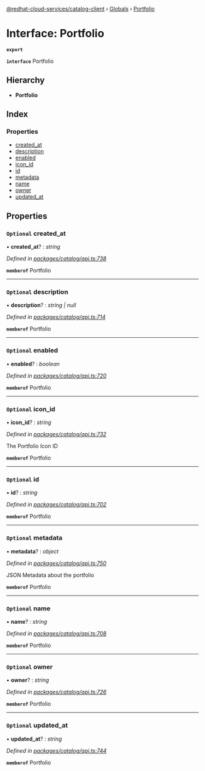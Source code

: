 [@redhat-cloud-services/catalog-client](../README.md) › [Globals](../globals.md) › [Portfolio](portfolio.md)

# Interface: Portfolio

**`export`** 

**`interface`** Portfolio

## Hierarchy

* **Portfolio**

## Index

### Properties

* [created_at](portfolio.md#optional-created_at)
* [description](portfolio.md#optional-description)
* [enabled](portfolio.md#optional-enabled)
* [icon_id](portfolio.md#optional-icon_id)
* [id](portfolio.md#optional-id)
* [metadata](portfolio.md#optional-metadata)
* [name](portfolio.md#optional-name)
* [owner](portfolio.md#optional-owner)
* [updated_at](portfolio.md#optional-updated_at)

## Properties

### `Optional` created_at

• **created_at**? : *string*

*Defined in [packages/catalog/api.ts:738](https://github.com/RedHatInsights/javascript-clients/blob/master/packages/catalog/api.ts#L738)*

**`memberof`** Portfolio

___

### `Optional` description

• **description**? : *string | null*

*Defined in [packages/catalog/api.ts:714](https://github.com/RedHatInsights/javascript-clients/blob/master/packages/catalog/api.ts#L714)*

**`memberof`** Portfolio

___

### `Optional` enabled

• **enabled**? : *boolean*

*Defined in [packages/catalog/api.ts:720](https://github.com/RedHatInsights/javascript-clients/blob/master/packages/catalog/api.ts#L720)*

**`memberof`** Portfolio

___

### `Optional` icon_id

• **icon_id**? : *string*

*Defined in [packages/catalog/api.ts:732](https://github.com/RedHatInsights/javascript-clients/blob/master/packages/catalog/api.ts#L732)*

The Portfolio Icon ID

**`memberof`** Portfolio

___

### `Optional` id

• **id**? : *string*

*Defined in [packages/catalog/api.ts:702](https://github.com/RedHatInsights/javascript-clients/blob/master/packages/catalog/api.ts#L702)*

**`memberof`** Portfolio

___

### `Optional` metadata

• **metadata**? : *object*

*Defined in [packages/catalog/api.ts:750](https://github.com/RedHatInsights/javascript-clients/blob/master/packages/catalog/api.ts#L750)*

JSON Metadata about the portfolio

**`memberof`** Portfolio

___

### `Optional` name

• **name**? : *string*

*Defined in [packages/catalog/api.ts:708](https://github.com/RedHatInsights/javascript-clients/blob/master/packages/catalog/api.ts#L708)*

**`memberof`** Portfolio

___

### `Optional` owner

• **owner**? : *string*

*Defined in [packages/catalog/api.ts:726](https://github.com/RedHatInsights/javascript-clients/blob/master/packages/catalog/api.ts#L726)*

**`memberof`** Portfolio

___

### `Optional` updated_at

• **updated_at**? : *string*

*Defined in [packages/catalog/api.ts:744](https://github.com/RedHatInsights/javascript-clients/blob/master/packages/catalog/api.ts#L744)*

**`memberof`** Portfolio
